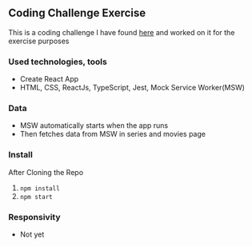 ## Coding Challenge Exercise

This is a coding challenge I have found [here](https://github.com/pankod/frontend-challenge) and worked on it for the exercise purposes

### Used technologies, tools

- Create React App
- HTML, CSS, ReactJs, TypeScript, Jest, Mock Service Worker(MSW)

### Data

- MSW automatically starts when the app runs
- Then fetches data from MSW in series and movies page

### Install

After Cloning the Repo

1. `npm install`
2. `npm start`

### Responsivity

- Not yet
